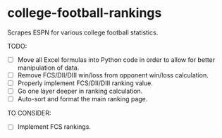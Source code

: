 college-football-rankings
=========================

Scrapes ESPN for various college football statistics.

TODO:
- [ ] Move all Excel formulas into Python code in order to allow for better manipulation of data.
- [ ] Remove FCS/DII/DIII win/loss from opponent win/loss calculation.
- [ ] Properly implement FCS/DII/DIII ranking value.
- [ ] Go one layer deeper in ranking calculation.
- [ ] Auto-sort and format the main ranking page.

TO CONSIDER:
- [ ] Implement FCS rankings.